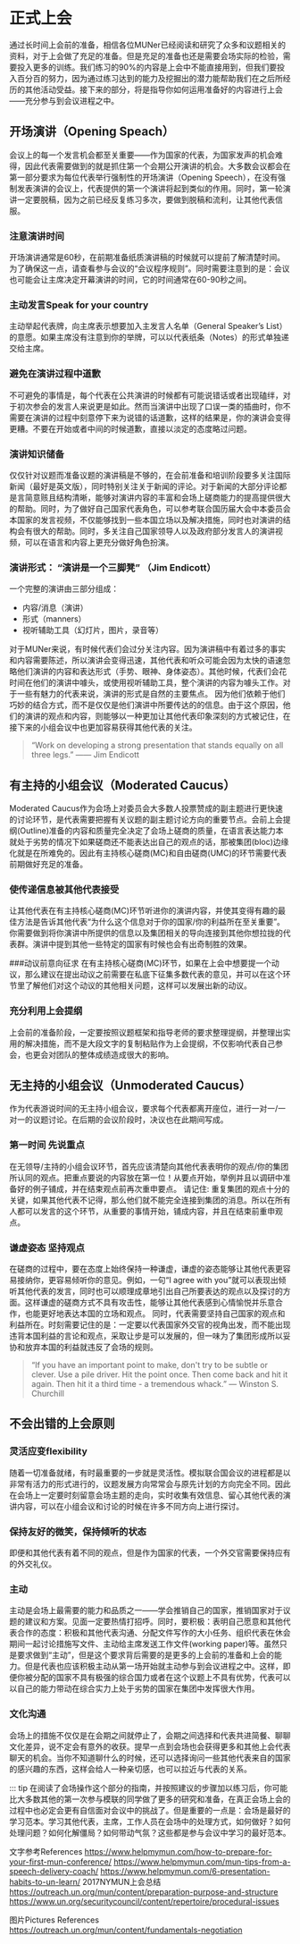 # 正式上会

通过长时间上会前的准备，相信各位MUNer已经阅读和研究了众多和议题相关的资料，对于上会做了充足的准备。但是充足的准备也还是需要会场实际的检验，需要投入更多的训练。我们练习的90%的内容是上会中不能直接用到，但我们要投入百分百的努力，因为通过练习达到的能力及挖掘出的潜力能帮助我们在之后所经历的其他活动受益。接下来的部分，将是指导你如何运用准备好的内容进行上会——充分参与到会议进程之中。

## 开场演讲（Opening Speach）
会议上的每一个发言机会都至关重要——作为国家的代表，为国家发声的机会难得，因此代表需要做到的就是抓住第一个会期公开演讲的机会。大多数会议都会在第一部分要求为每位代表举行强制性的开场演讲（Opening Speech），在没有强制发表演讲的会议上，代表提供的第一个演讲将起到类似的作用。同时，第一轮演讲一定要脱稿，因为之前已经反复练习多次，要做到脱稿和流利，让其他代表信服。
                     

### 注意演讲时间
开场演讲通常是60秒，在前期准备纸质演讲稿的时候就可以提前了解清楚时间。为了确保这一点，请查看参与会议的“会议程序规则”。同时需要注意到的是：会议也可能会让主席决定开幕演讲的时间，它的时间通常在60-90秒之间。

### 主动发言Speak for your country
主动举起代表牌，向主席表示想要加入主发言人名单（General Speaker’s List）的意愿。如果主席没有注意到你的举牌，可以以代表纸条（Notes）的形式单独递交给主席。

### 避免在演讲过程中道歉
不可避免的事情是，每个代表在公共演讲的时候都有可能说错话或者出现磕绊，对于初次参会的发言人来说更是如此。然而当演讲中出现了口误一类的插曲时，你不需要在演讲的过程中刻意停下来为说错的话道歉，这样的结果是，你的演讲会变得更糟。不要在开始或者中间的时候道歉，直接以淡定的态度略过问题。

### 演讲知识储备
仅仅针对议题而准备议题的演讲稿是不够的，在会前准备和培训阶段要多关注国际新闻（最好是英文版），同时特别关注关于新闻的评论。对于新闻的大部分评论都是言简意赅且结构清晰，能够对演讲内容的丰富和会场上磋商能力的提高提供很大的帮助。同时，为了做好自己国家代表角色，可以参考联合国历届大会中本委员会本国家的发言视频，不仅能够找到一些本国立场以及解决措施，同时也对演讲的结构会有很大的帮助。同时，多关注自己国家领导人以及政府部分发言人的演讲视频，可以在语言和内容上更充分做好角色扮演。


### 演讲形式： “演讲是一个三脚凳” （Jim Endicott） 
一个完整的演讲由三部分组成：


- 内容/消息（演讲）
- 形式（manners）
- 视听辅助工具（幻灯片，图片，录音等）

对于MUNer来说，有时候代表们会过分关注内容。因为演讲稿中有着过多的事实和内容需要陈述，所以演讲会变得迅速，其他代表和听众可能会因为太快的语速忽略他们演讲的内容和表达形式（手势、眼神、身体姿态）。其他时候，代表们会花时间在他们的演讲中噱头，或使用视听辅助工具，整个演讲的内容为噱头工作。对于一些有魅力的代表来说，演讲的形式是自然的主要焦点。 因为他们依赖于他们巧妙的结合方式，而不是仅仅是他们演讲中所要传达的的信息。由于这个原因，他们的演讲的观点和内容，则能够以一种更加让其他代表印象深刻的方式被记住，在接下来的小组会议中也更加容易获得其他代表的关注。

> “Work on developing a strong presentation that stands equally on all three legs.” 
>—— Jim Endicott


## 有主持的小组会议（Moderated Caucus） 
Moderated Caucus作为会场上对委员会大多数人投票赞成的副主题进行更快速的讨论环节，是代表需要把握有关议题的副主题讨论方向的重要节点。会前上会提纲(Outline)准备的内容和质量完全决定了会场上磋商的质量，在语言表达能力本就处于劣势的情况下如果磋商还不能表达出自己的观点的话，那被集团(bloc)边缘化就是在所难免的。因此有主持核心磋商(MC)和自由磋商(UMC)的环节需要代表前期做好充足的准备。
              
### 使传递信息被其他代表接受
让其他代表在有主持核心磋商(MC)环节听进你的演讲内容，并使其变得有趣的最佳方法是告诉其他代表“为什么这个信息对于你的国家/你的利益所在至关重要”。你需要做到将你演讲中所提供的信息以及集团相关的导向连接到其他你想拉拢的代表群。演讲中提到其他一些特定的国家有时候也会有出奇制胜的效果。

###动议前意向征求
在有主持核心磋商(MC)环节，如果在上会中想要提一个动议，那么建议在提出动议之前需要在私底下征集多数代表的意见，并可以在这个环节里了解他们对这个动议的其他相关问题，这样可以发展出新的动议。

### 充分利用上会提纲
上会前的准备阶段，一定要按照议题框架和指导老师的要求整理提纲，并整理出实用的解决措施，而不是大段文字的复制粘贴作为上会提纲，不仅影响代表自己参会，也更会对团队的整体成绩造成很大的影响。

## 无主持的小组会议（Unmoderated Caucus） 
作为代表游说时间的无主持小组会议，要求每个代表都离开座位，进行一对一/一对一的议题讨论。在后期的会议阶段时，决议也在此期间写成。

### 第一时间 先说重点
在无领导/主持的小组会议环节，首先应该清楚向其他代表表明你的观点/你的集团所认同的观点。把重点要说的内容放在第一位！从要点开始，举例并且以调研中准备好的例子铺成，并在结束观点前再次重申要点。
请记住: 重复集团的观点十分的关键，如果其他代表不记得，那么他们就不能完全连接到集团的消息。所以在所有人都可以发言的这个环节，从重要的事情开始，铺成内容，并且在结束前重申观点。

### 谦虚姿态 坚持观点
在磋商的过程中，要在态度上始终保持一种谦虚，谦虚的姿态能够让其他代表更容易接纳你，更容易倾听你的意见。例如，一句“I agree with you”就可以表现出倾听其他代表的发言，同时也可以顺理成章地引出自己所要表达的观点以及探讨的方面。这样谦虚的磋商方式不具有攻击性，能够让其他代表感到心情愉悦并乐意合作，也能更好地表达本国的立场和观点。
同时，代表需要坚持自己国家的观点和利益所在。时刻需要记住的是：一定要以代表国家外交官的视角出发，而不能出现违背本国利益的言论和观点，采取让步是可以发展的，但一味为了集团形成所以妥协和放弃本国的利益就违反了会场的规则。

>“If you have an important point to make, don't try to be subtle or clever. Use a pile driver. Hit the point once. Then come back and hit it again. Then hit it a third time - a tremendous whack.”
>― Winston S. Churchill

## 不会出错的上会原则
### 灵活应变flexibility
随着一切准备就绪，有时最重要的一步就是灵活性。模拟联合国会议的进程都是以非常有活力的形式进行的，议题发展方向常常会与原先计划的方向完全不同。因此在会场上一定要时刻留意会场主题的走向，实时收集有效信息、留心其他代表的演讲内容，可以在小组会议和讨论的时候在许多不同方向上进行探讨。

### 保持友好的微笑，保持倾听的状态 
即便和其他代表有着不同的观点，但是作为国家的代表，一个外交官需要保持应有的外交礼仪。

### 主动
主动是会场上最需要的能力和品质之一——学会推销自己的国家，推销国家对于议题的建议和方案。见面一定要热情打招呼。同时，要积极：表明自己愿意和其他代表合作的态度：积极和其他代表沟通、分配文件写作的大小任务、组织代表在休会期间一起讨论措施写文件、主动给主席发送工作文件(working paper)等。虽然只是要求做到“主动”，但是这个要求背后需要的是更多的上会前的准备和上会的能力。但是代表也应该积极主动从第一场开始就主动参与到会议进程之中。这样，即便你被分配的国家不具有极强的综合国力或者在这个议题上不具有优势，代表可以以自己的能力带动在综合实力上处于劣势的国家在集团中发挥很大作用。

### 文化沟通
会场上的措施不仅仅是在会期之间就停止了，会期之间选择和代表共进简餐、聊聊文化差异，说不定会有意外的收获。提早一点到会场也会获得更多和其他上会代表聊天的机会。当你不知道聊什么的时候，还可以选择询问一些其他代表来自的国家的感兴趣的东西，这样会给人一种亲切感，也可以拉近与代表的关系。


::: tip
在阅读了会场操作这个部分的指南，并按照建议的步骤加以练习后，你可能比大多数其他的第一次参与模联的同学做了更多的研究和准备，在真正会场上会的过程中也必定会更有自信面对会议中的挑战了。但是重要的一点是：会场是最好的学习范本。学习其他代表，主席，工作人员在会场中的处理方式，如何做好？如何处理问题？如何化解僵局？如何带动气氛？这些都是参与会议中学习的最好范本。





文字参考References
https://www.helpmymun.com/how-to-prepare-for-your-first-mun-conference/
https://www.helpmymun.com/mun-tips-from-a-speech-delivery-coach/
https://www.helpmymun.com/6-presentation-habits-to-un-learn/
2017NYMUN上会总结
https://outreach.un.org/mun/content/preparation-purpose-and-structure
https://www.un.org/securitycouncil/content/repertoire/procedural-issues

图片Pictures References
https://outreach.un.org/mun/content/fundamentals-negotiation







